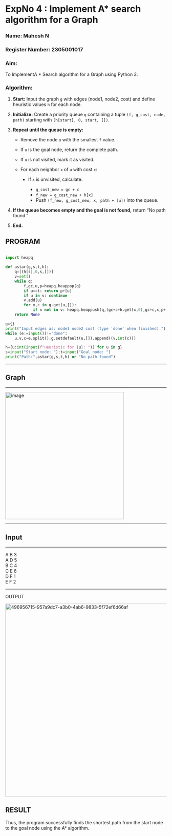 <h1>ExpNo 4 : Implement A* search algorithm for a Graph</h1> 
<h3>Name: Mahesh N </h3>
<h3>Register Number: 2305001017        </h3>
<H3>Aim:</H3>
<p>To ImplementA * Search algorithm for a Graph using Python 3.</p>
<H3>Algorithm:</H3>


1. **Start:** Input the graph `g` with edges (node1, node2, cost) and define heuristic values `h` for each node.
2. **Initialize:** Create a priority queue `q` containing a tuple `(f, g_cost, node, path)` starting with `(h[start], 0, start, [])`.
3. **Repeat until the queue is empty:**

   * Remove the node `u` with the smallest `f` value.
   * If `u` is the goal node, return the complete path.
   * If `u` is not visited, mark it as visited.
   * For each neighbor `x` of `u` with cost `c`:

     * If `x` is unvisited, calculate:

       * `g_cost_new = gc + c`
       * `f_new = g_cost_new + h[x]`
       * Push `(f_new, g_cost_new, x, path + [u])` into the queue.
4. **If the queue becomes empty and the goal is not found,** return “No path found.”
5. **End.**





## PROGRAM
```python

import heapq

def astar(g,s,t,h):
    q=[(h[s],0,s,[])]
    v=set()
    while q:
        f,gc,u,p=heapq.heappop(q)
        if u==t: return p+[u]
        if u in v: continue
        v.add(u)
        for x,c in g.get(u,[]): 
            if x not in v: heapq.heappush(q,(gc+c+h.get(x,0),gc+c,x,p+[u]))
    return None

g={}
print("Input edges as: node1 node2 cost (type 'done' when finished):")
while (e:=input())!="done":
    u,v,c=e.split();g.setdefault(u,[]).append((v,int(c)))

h={u:int(input(f"Heuristic for {u}: ")) for u in g}
s=input("Start node: ");t=input("Goal node: ")
print("Path:",astar(g,s,t,h) or "No path found")

```

<hr>
<h2> Graph </h2>
<hr>
<img width="370" height="397" alt="image" src="https://github.com/user-attachments/assets/16bca95a-b28d-440b-bd5d-d3d5fac658cf" />


<hr>
<h2> Input</h2>
<hr>
A B 3 <br>
A D 5 <br>
B C 4 <br>
C E 6 <br>
D F 1 <br>
E F 2 <br>
<hr>

OUTPUT

<img width="800" height="603" alt="496956715-957a9dc7-a3b0-4ab6-9833-5f72ef6d66af" src="https://github.com/user-attachments/assets/d4fd3537-e4c6-4bb5-9e7e-35dc1ba3fe06" />

## RESULT
Thus, the program successfully finds the shortest path from the start node to the goal node using the A* algorithm.

